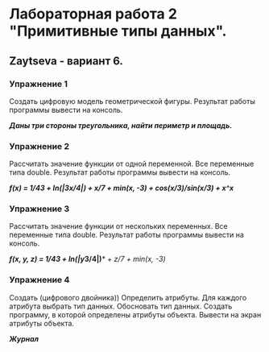 # Лабораторная работа 2 "Примитивные типы данных".
## Zaytseva - вариант 6.

### Упражнение 1
Создать цифровую модель геометрической фигуры. Результат работы программы вывести на консоль.

***Даны три стороны треугольника, найти периметр и площадь.***

### Упражнение 2
Рассчитать значение функции от одной переменной. Все переменные типа double. Результат работы
программы вывести на консоль.

***f(x) = 1/43 + ln(|3x/4|) + x/7 + min(x, -3) + cos(x/3)/sin(x/3) + x^x***

### Упражнение 3
Рассчитать значение функции от нескольких переменных. Все переменные типа double. Результат
работы программы вывести на консоль.

***f(x, y, z) = 1/43 + ln(|y*3/4|)*** + *z/7 + min(x, -3)*

### Упражнение 4
Создать (цифрового двойника)) Определить атрибуты. Для каждого атрибута выбрать тип данных.
Обосновать тип данных. Создать программу, в которой определены атрибуты объекта. Вывести на экран атрибуты объекта.

***Журнал***
